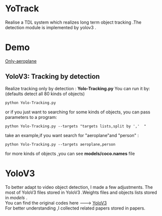 # YoTrack
Realise a TDL system which realizes long term object tracking .The detection module is implemented by yolov3 .

# Demo
[Only-aeroplane](https://img-blog.csdnimg.cn/20200216163940371.gif)
## YoloV3: Tracking by detection
Realize tracking only by detection :  **Yolo-Tracking.py**
You can run it by:  (defaults detect all 80 kinds of objects)
```
python Yolo-Tracking.py
```
or if you just want to searching for some kinds of objects, you can pass parameters to a program: 
```
python Yolo-Tracking.py --targets "targets lists,split by ','  "
```
take an example,if you want search for "aeroplane"and "person" :
```
python Yolo-Tracking.py --targets aeroplane,person
```
for more kinds of objects ,you can see **models/coco.names** file
# YoloV3
To better adapt to video object detection, I made a few adjustments. The most of YoloV3 files stored in YoloV3 .Weights files and objects lists stored in *models* .  
You can find the original codes here  ---> [YoloV3](https://github.com/ayooshkathuria/YOLO_v3_tutorial_from_scratch)  
For better understanding ,I collected related papers stored in papers.  
